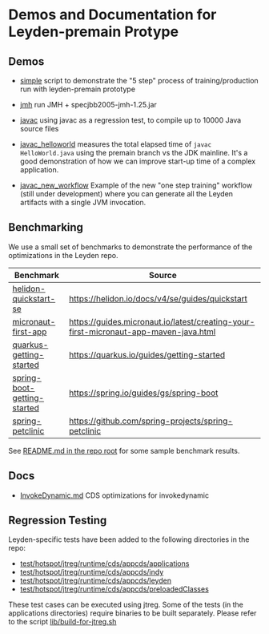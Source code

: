 # Demos and Documentation for Leyden-premain Protype


## Demos

- [simple](simple) script to demonstrate the "5 step" process of training/production run with leyden-premain prototype

- [jmh](jmh) run JMH + specjbb2005-jmh-1.25.jar

- [javac](javac) using javac as a regression test, to compile up to 10000 Java source files

- [javac_helloworld](javac_helloworld) measures the total elapsed time of `javac HelloWorld.java` using
the premain branch vs the JDK mainline.
It's a good demonstration of how we can improve start-up time of a complex application.

- [javac_new_workflow](javac_new_workflow) Example of the new "one step training" workflow
(still under development) where you can generate all the Leyden artifacts with a single
JVM invocation.

## Benchmarking

We use a small set of benchmarks to demonstrate the performance of the optimizations in the Leyden repo.

| Benchmark  | Source |
| ------------- | ------------- |
|[helidon-quickstart-se](helidon-quickstart-se)|https://helidon.io/docs/v4/se/guides/quickstart|
|[micronaut-first-app](micronaut-first-app)|https://guides.micronaut.io/latest/creating-your-first-micronaut-app-maven-java.html|
|[quarkus-getting-started](quarkus-getting-started)|https://quarkus.io/guides/getting-started|
|[spring-boot-getting-started](spring-boot-getting-started)|https://spring.io/guides/gs/spring-boot|
|[spring-petclinic](spring-petclinic)|https://github.com/spring-projects/spring-petclinic|

See [README.md in the repo root](../../../../README.md) for some sample benchmark results.

## Docs

- [InvokeDynamic.md](InvokeDynamic.md) CDS optimizations for invokedynamic

## Regression Testing

Leyden-specific tests have been added to the following directories in the repo:

- [test/hotspot/jtreg/runtime/cds/appcds/applications](../runtime/cds/appcds/applications)
- [test/hotspot/jtreg/runtime/cds/appcds/indy](../runtime/cds/appcds/indy)
- [test/hotspot/jtreg/runtime/cds/appcds/leyden](../runtime/cds/appcds/leyden)
- [test/hotspot/jtreg/runtime/cds/appcds/preloadedClasses](../runtime/cds/appcds/preloadedClasses)

These test cases can be executed using jtreg. Some of the tests (in the applications directories)
require binaries to be built separately. Please refer to the script [lib/build-for-jtreg.sh](lib/build-for-jtreg.sh)
